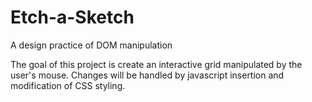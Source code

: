 # Etch-a-Sketch
A design practice of DOM manipulation

The goal of this project is create an interactive grid manipulated by 
the user's mouse. Changes will be handled by javascript insertion and
modification of CSS styling. 